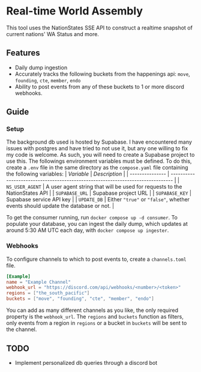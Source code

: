 # Real-time World Assembly
This tool uses the NationStates SSE API to construct a realtime snapshot of current nations' WA Status and more.
## Features
- Daily dump ingestion
- Accurately tracks the following buckets from the happenings api: `move`, `founding`, `cte`, `member`, `endo`
- Ability to post events from any of these buckets to 1 or more discord webhooks.
## Guide
### Setup
The background db used is hosted by Supabase. I have encountered many issues with postgres and have tried to not use it, but any one willing to fix my code is welcome. As such, you will need to create a Supabase project to use this.
The followings environment variables must be defined. To do this, create a `.env` file in the same directory as the `compose.yaml` file containing the following variables:
| *Variable*      | *Description*                                                                   |
| --------------- | ------------------------------------------------------------------------------- |
| `NS_USER_AGENT` | A user agent string that will be used for requests to the NationStates API      |
| `SUPABASE_URL`  | Supabase project URL                                                            |
| `SUPABASE_KEY`  | Supabase service API key                                                        |
| `UPDATE_DB`     | Either `"true"` or `"false"`, whether events should update the database or not. |

To get the consumer running, run `docker compose up -d consumer`. To populate your database, you can ingest the daily dump, which updates at around 5:30 AM UTC each day, with `docker compose up ingester`.
### Webhooks
To configure channels to which to post events to, create a `channels.toml` file.
```toml
[Example]
name = "Example Channel"
webhook_url = "https://discord.com/api/webhooks/<number>/<token>"
regions = ["the_south_pacific"]
buckets = ["move", "founding", "cte", "member", "endo"]
```
You can add as many different channels as you like, the only required property is the `webhook_url`. The `regions` and `buckets` function as filters, only events from a region in `regions` or a bucket in `buckets` will be sent to the channel.
## TODO
- Implement personalized db queries through a discord bot